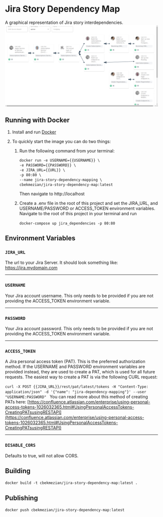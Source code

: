 # Jira Story Dependency Map

A graphical representation of Jira story interdependencies.
![Map Example](readme_assets/map.PNG)

## Running with Docker

1. Install and run [Docker](https://docs.docker.com/get-docker/)
2. To quickly start the image you can do two things:

   1. Run the following command from your terminal:
      ```docker
      docker run -e USERNAME={{USERNAME}} \
      -e PASSWORD={{PASSWORD}} \
      -e JIRA_URL={{URL}} \
      -p 80:80 \
      --name jira-story-dependency-mapping \
      cbekmezian/jira-story-dependency-map:latest
      ```
      Then navigate to http://localhost
   2. Create a .env file in the root of this project and set the JIRA_URL, and USERNAME/PASSWORD or ACCESS_TOKEN environment variables. Navigate to the root of this project in your terminal and run

      `docker-compose up jira_dependencies -p 80:80`

## Environment Variables

### `JIRA_URL`

The url to your Jira Server. It should look something like: https://jira.mydomain.com

---

### `USERNAME`

Your Jira account username. This only needs to be provided if you are not providing the ACCESS_TOKEN environment variable.

---

### `PASSWORD`

Your Jira account password. This only needs to be provided if you are not providing the ACCESS_TOKEN environment variable.

---

### `ACCESS_TOKEN`

A Jira personal access token (PAT). This is the preferred authorization method. If the USERNAME and PASSWORD environment variables are provided instead, they are used to create a PAT, which is used for all future requests. The easiest way to create a PAT is via the following CURL request:

`curl -X POST {{JIRA_URL}}/rest/pat/latest/tokens -H "Content-Type: application/json" -d '{"name": "jira-dependency-mapping"}' --user "USERNAME:PASSWORD"
`
You can read more about this method of creating PATs here:
[https://confluence.atlassian.com/enterprise/using-personal-access-tokens-1026032365.html#UsingPersonalAccessTokens-CreatingPATsusingRESTAPI](https://confluence.atlassian.com/enterprise/using-personal-access-tokens-1026032365.html#UsingPersonalAccessTokens-CreatingPATsusingRESTAPI)

---

### `DISABLE_CORS`

Defaults to true, will not allow CORS.

## Building

`docker build -t cbekmezian/jira-story-dependency-map:latest .`

## Publishing

`docker push cbekmezian/jira-story-dependency-map:latest`
